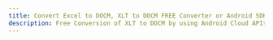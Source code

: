 ---title: Convert Excel to DOCM, XLT to DOCM FREE Converter or Android SDKdescription: Free Conversion of XLT to DOCM by using Android Cloud APIs & SDKs. Also Create, Edit & Render Microsoft Excel, CSV and SpreadsheetML worksheets or spreadsheet in the Cloud.---